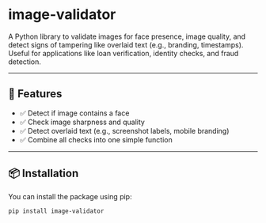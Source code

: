 # image-validator

A Python library to validate images for face presence, image quality, and detect signs of tampering like overlaid text (e.g., branding, timestamps). Useful for applications like loan verification, identity checks, and fraud detection.

---

## 🚀 Features

- ✅ Detect if image contains a face
- ✅ Check image sharpness and quality
- ✅ Detect overlaid text (e.g., screenshot labels, mobile branding)
- ✅ Combine all checks into one simple function

---

## 📦 Installation

You can install the package using pip:

```bash
pip install image-validator

